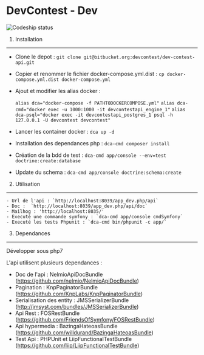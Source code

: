 DevContest - Dev
========================

![Codeship status](https://codeship.com/projects/b13b9780-dbed-0133-f651-1e79fc1c4a8a/status?branch=master)

1) Installation
----------------------------------

- Clone le depot : `git clone git@bitbucket.org:devcontest/dev-contest-api.git`
- Copier et renommer le fichier docker-compose.yml.dist : `cp docker-compose.yml.dist docker-compose.yml`
- Ajout et modifier les alias docker :
    
    `alias dca="docker-compose -f PATHTODOCKERCOMPOSE.yml"`
    `alias dca-cmd="docker exec -u 1000:1000 -it devcontestapi_engine_1"`
    `alias dca-psql="docker exec -it devcontestapi_postgres_1 psql -h 127.0.0.1 -U devcontest devcontest"`

- Lancer les container docker : `dca up -d`
- Installation des dependances php : `dca-cmd composer install`
- Création de la bdd de test : `dca-cmd app/console --env=test doctrine:create:database`
- Update du schema : `dca-cmd app/console doctrine:schema:create`


2) Utilisation
----------------------------------

    - Url de l'api : `http://localhost:8039/app_dev.php/api`
    - Doc :  `http://localhost:8039/app_dev.php/api/doc`
    - Mailhog : 'http://localhost:8035/'
    - Executé une commande symfony : `dca-cmd app/console cmdSymfony`
    - Executé les tests Phpunit : `dca-cmd bin/phpunit -c app/`

3) Dependances
----------------------------------

Développer sous php7

L'api utilisent plusieurs dependances :

- Doc de l'api : NelmioApiDocBundle (https://github.com/nelmio/NelmioApiDocBundle)
- Pagination : KnpPaginatorBundle (https://github.com/KnpLabs/KnpPaginatorBundle)
- Serialisation des entity : JMSSerializerBundle (http://jmsyst.com/bundles/JMSSerializerBundle)
- Api Rest : FOSRestBundle (https://github.com/FriendsOfSymfony/FOSRestBundle)
- Api hypermedia : BazingaHateoasBundle (https://github.com/willdurand/BazingaHateoasBundle)
- Test Api : PHPUnit et LiipFunctionalTestBundle (https://github.com/liip/LiipFunctionalTestBundle)